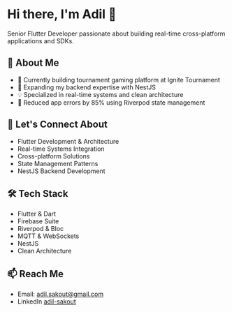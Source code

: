 # Hi there, I'm Adil 👋

Senior Flutter Developer passionate about building real-time cross-platform applications and SDKs.

## 🚀 About Me
- 🔭 Currently building tournament gaming platform at Ignite Tournament
- 🌱 Expanding my backend expertise with NestJS
- 💡 Specialized in real-time systems and clean architecture
- 🎯 Reduced app errors by 85% using Riverpod state management

## 💬 Let's Connect About
- Flutter Development & Architecture
- Real-time Systems Integration
- Cross-platform Solutions
- State Management Patterns
- NestJS Backend Development

## 🛠️ Tech Stack
- Flutter & Dart
- Firebase Suite
- Riverpod & Bloc
- MQTT & WebSockets
- NestJS
- Clean Architecture

## 📫 Reach Me
- Email: adil.sakout@gmail.com
- LinkedIn [adil-sakout](https://www.linkedin.com/in/adil-sakout/)


